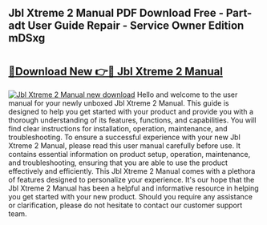 ## Jbl Xtreme 2 Manual PDF Download Free - Part-adt User Guide Repair - Service Owner Edition mDSxg

# <h2><a href="http://bc29768.oget.top/?id=Jbl+Xtreme+2+Manual">🔗Download New 👉🔴 Jbl Xtreme 2 Manual</a></h2>

[![Jbl Xtreme 2 Manual new download](https://i.imgur.com/5g1atiW.png)](http://bc29768.oget.top/?id=Jbl+Xtreme+2+Manual)
Hello and welcome to the user manual for your newly unboxed Jbl Xtreme 2 Manual. This guide is designed to help you get started with your product and provide you with a thorough understanding of its features, functions, and capabilities. You will find clear instructions for installation, operation, maintenance, and troubleshooting. To ensure a successful experience with your new Jbl Xtreme 2 Manual, please read this user manual carefully before use. It contains essential information on product setup, operation, maintenance, and troubleshooting, ensuring that you are able to use the product effectively and efficiently. This Jbl Xtreme 2 Manual comes with a plethora of features designed to personalize your experience. It's our hope that the Jbl Xtreme 2 Manual has been a helpful and informative resource in helping you get started with your new product. Should you require any assistance or clarification, please do not hesitate to contact our customer support team.
